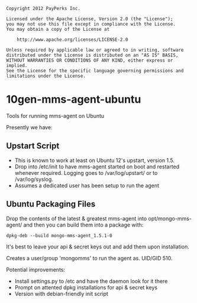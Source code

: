     Copyright 2012 PayPerks Inc.

    Licensed under the Apache License, Version 2.0 (the "License");
    you may not use this file except in compliance with the License.
    You may obtain a copy of the License at
 
        http://www.apache.org/licenses/LICENSE-2.0
 
    Unless required by applicable law or agreed to in writing, software
    distributed under the License is distributed on an "AS IS" BASIS,
    WITHOUT WARRANTIES OR CONDITIONS OF ANY KIND, either express or implied.
    See the License for the specific language governing permissions and
    limitations under the License.
 


10gen-mms-agent-ubuntu
======================

Tools for running mms-agent on Ubuntu


Presently we have:

## Upstart Script
* This is known to work at least on Ubuntu 12's upstart, version 1.5.
* Drop into /etc/init to have mms-agent started on boot and restarted whenever required.  Logging goes to /var/log/upstart/ or to /var/log/syslog.
* Assumes a dedicated user has been setup to run the agent

## Ubuntu Packaging Files
Drop the contents of the latest & greatest mms-agent into opt/mongo-mms-agent/ and then you can build them into a package with:

    dpkg-deb --build mongo-mms-agent_1.5.1-0

It's best to leave your api & secret keys out and add them upon installation.

Creates a user/group 'mongomms' to run the agent as.  UID/GID 510.

Potential improvements:
* Install settings.py to /etc and have the daemon look for it there
* Prompt on attented dpkg installations for api & secret keys 
* Version with debian-friendly init script



